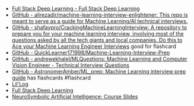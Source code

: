 ---
---

- [Full Stack Deep Learning - Full Stack Deep Learning](https://fall2019.fullstackdeeplearning.com/)
- [GitHub - alirezadir/machine-learning-interview-enlightener: This repo is meant to serve as a guide for Machine Learning/AI technical interviews.](https://github.com/alirezadir/machine-learning-interview-enlightener)
- [GitHub - shafaypro/CrackingMachineLearningInterview: A repository to prepare you for your machine learning interview, involving most of the questions asked by all the tech giants and local companies. Do this to Ace your Machine Learning Engineer Interviews](https://github.com/shafaypro/CrackingMachineLearningInterview) good for flashcard
- [GitHub - QuickLearner171998/Machine-Learning-Interview-Prep](https://github.com/QuickLearner171998/Machine-Learning-Interview-Prep)
- [GitHub - andrewekhalel/MLQuestions: Machine Learning and Computer Vision Engineer - Technical Interview Questions](https://github.com/andrewekhalel/MLQuestions)
- [GitHub - AstronomerAmber/ML_prep: Machine Learning interview prep guide](https://github.com/AstronomerAmber/ML_prep) has flashcards #flashcard 
- [Lil'Log](https://lilianweng.github.io/lil-log/) 
- [Full Stack Deep Learning](https://fullstackdeeplearning.com/)
- [NeuroSymbolic Artificial Intelligence: Course Slides](https://cedar.buffalo.edu/~srihari/CSE701/index.html)